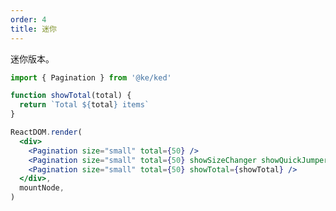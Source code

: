 ```yaml
---
order: 4
title: 迷你
---
```


迷你版本。

```jsx
import { Pagination } from '@ke/ked'

function showTotal(total) {
  return `Total ${total} items`
}

ReactDOM.render(
  <div>
    <Pagination size="small" total={50} />
    <Pagination size="small" total={50} showSizeChanger showQuickJumper />
    <Pagination size="small" total={50} showTotal={showTotal} />
  </div>,
  mountNode,
)
```

<style>
#components-pagination-demo-mini .ked-pagination:not(:last-child) {
  margin-bottom: 24px;
}
</style>
